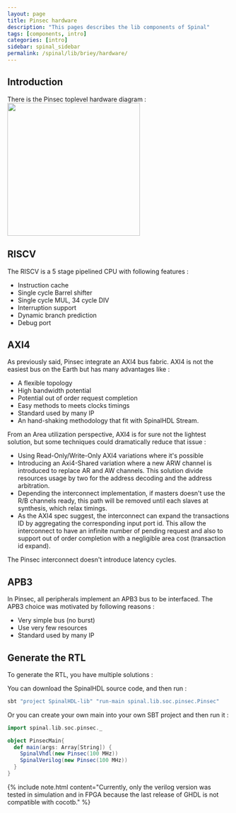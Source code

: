 ```yaml
---
layout: page
title: Pinsec hardware
description: "This pages describes the lib components of Spinal"
tags: [components, intro]
categories: [intro]
sidebar: spinal_sidebar
permalink: /spinal/lib/briey/hardware/
---
```


## Introduction

There is the Pinsec toplevel hardware diagram :
<img src="http://cdn.rawgit.com/SpinalHDL/SpinalDoc/dd17971aa549ccb99168afd55aad274bbdff1e88/asset/picture/pinsec_hardware.svg"   align="middle" width="300">

## RISCV

The RISCV is a 5 stage pipelined CPU with following features :

- Instruction cache
- Single cycle Barrel shifter
- Single cycle MUL, 34 cycle DIV
- Interruption support
- Dynamic branch prediction
- Debug port

## AXI4

As previously said, Pinsec integrate an AXI4 bus fabric. AXI4 is not the easiest bus on the Earth but has many advantages like :

- A flexible topology
- High bandwidth potential
- Potential out of order request completion
- Easy methods to meets clocks timings
- Standard used by many IP
- An hand-shaking methodology that fit with SpinalHDL Stream.

From an Area utilization perspective, AXI4 is for sure not the lightest solution, but some techniques could dramatically reduce that issue :

- Using Read-Only/Write-Only AXI4 variations where it's possible
- Introducing an Axi4-Shared variation where a new ARW channel is introduced to replace AR and AW channels. This solution divide resources usage by two for the address decoding and the address arbitration.
- Depending the interconnect implementation, if masters doesn't use the R/B channels ready, this path will be removed until each slaves at synthesis, which relax timings.
- As the AXI4 spec suggest, the interconnect can expand the transactions ID by aggregating the corresponding input port id. This allow the interconnect to have an infinite number of pending request and also to support out of order completion with a negligible area cost (transaction id expand).

The Pinsec interconnect doesn't introduce latency cycles.

## APB3

In Pinsec, all peripherals implement an APB3 bus to be interfaced. The APB3 choice was motivated by following reasons :

- Very simple bus (no burst)
- Use very few resources
- Standard used by many IP

## Generate the RTL

To generate the RTL, you have multiple solutions :

You can download the SpinalHDL source code, and then run :

```sbt
sbt "project SpinalHDL-lib" "run-main spinal.lib.soc.pinsec.Pinsec"
```

Or you can create your own main into your own SBT project and then run it :

```scala
import spinal.lib.soc.pinsec._

object PinsecMain{
  def main(args: Array[String]) {
    SpinalVhdl(new Pinsec(100 MHz))
    SpinalVerilog(new Pinsec(100 MHz))
  }
}
```

{% include note.html content="Currently, only the verilog version was tested in simulation and in FPGA because the last release of GHDL is not compatible with cocotb." %}
